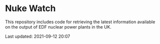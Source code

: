 # Nuke Watch

This repository includes code for retrieving the latest information available on the output of EDF nuclear power plants in the UK.

Last updated: 2021-09-12 20:07